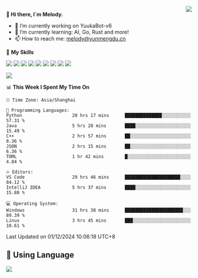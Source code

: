 <a href="#">
  <img align="right" src="https://github-readme-stats.vercel.app/api?username=melodyyuuka&count_private=true&show_icons=true" />
</a>

**👋 Hi there, I`m Melody.**

- 🔭 I’m currently working on YuukaBot-v6
- 🌱 I’m currently learning: AI, Go, Rust and more!
- 📫 How to reach me: melody@yunmengdu.cn

🌟 **My Skills** 

![](https://img.shields.io/badge/-Python-3e74a2?style=flat-square&logo=Python&logoColor=fff)
![](https://img.shields.io/badge/-Java-007396?style=flat-square&logo=OpenJDK&logoColor=fff)
![](https://img.shields.io/badge/-Node.js-339933?style=flat-square&logo=Node.js&logoColor=fff)
![](https://img.shields.io/badge/-Git-f05032?style=flat-square&logo=git&logoColor=fff)
![](https://img.shields.io/badge/-PostgreSQL-4169e1?style=flat-square&logo=PostgreSQL&logoColor=fff)
![](https://img.shields.io/badge/-Rust-000000?style=flat-square&logo=rust&logoColor=fff)
![](https://img.shields.io/badge/-VSCode-007acc?style=flat-square&logo=Visual-Studio-Code&logoColor=fff)
![](https://img.shields.io/badge/-FastAPI-009688?style=flat-square&logo=FastAPI&logoColor=fff)
![](https://img.shields.io/badge/-Linux-000000?style=flat-square&logo=Linux&logoColor=fff)


![](https://wakatime.com/badge/user/fa6dc0e2-47c5-4d2d-ae45-69fec6f2122c.svg)

<!--START_SECTION:waka-->
📊 **This Week I Spent My Time On** 

```text
🕑︎ Time Zone: Asia/Shanghai

💬 Programming Languages: 
Python                   20 hrs 17 mins      ██████████████░░░░░░░░░░░   57.31 % 
Java                     5 hrs 28 mins       ████░░░░░░░░░░░░░░░░░░░░░   15.49 % 
C++                      2 hrs 57 mins       ██░░░░░░░░░░░░░░░░░░░░░░░    8.36 % 
JSON                     2 hrs 15 mins       ██░░░░░░░░░░░░░░░░░░░░░░░    6.36 % 
TOML                     1 hr 42 mins        █░░░░░░░░░░░░░░░░░░░░░░░░    4.84 % 

🔥 Editors: 
VS Code                  29 hrs 46 mins      █████████████████████░░░░   84.12 % 
IntelliJ IDEA            5 hrs 37 mins       ████░░░░░░░░░░░░░░░░░░░░░   15.88 % 

💻 Operating System: 
Windows                  31 hrs 38 mins      ██████████████████████░░░   89.39 % 
Linux                    3 hrs 45 mins       ███░░░░░░░░░░░░░░░░░░░░░░   10.61 % 
```


 Last Updated on 01/12/2024 10:06:18 UTC+8
<!--END_SECTION:waka-->

## 🥰 **Using Language**

![](https://github-readme-stats.vercel.app/api/wakatime?username=MelodyYuyuko&layout=compact&hide_border=true)
